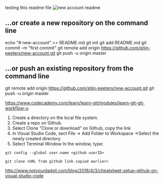 testing this readme file
![new account readme](https://i.imgur.com/ijwAd89.png)

## …or create a new repository on the command line

echo "# new-account" >> README.md
git init
git add README.md
git commit -m "first commit"
git remote add origin https://github.com/stijn-peeters/new-account.git
git push -u origin master



## …or push an existing repository from the command line

git remote add origin https://github.com/stijn-peeters/new-account.git
git push -u origin master


https://www.codecademy.com/learn/learn-git/modules/learn-git-git-workflow-u


1. Create a directory on the local file system.
2. Create a repo on Github.
3. Select Clone "Clone or download" on Github, copy the link
4. In Visual Studio Code, sect File -> Add Folder to Workspace ->Select the newly created directory
5. Select Terminal Window
In the window, type:

```   
git config --global user.name <github userID>

git clone <URL from github link copied earlier>
```
http://www.notyourdadsit.com/blog/2018/4/3/cheatsheet-setup-github-on-visual-studio-code
